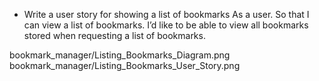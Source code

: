 
* Write a user story for showing a list of bookmarks
As a user.
So that I can view a list of bookmarks.
I’d like to be able to view all bookmarks stored when requesting a list of bookmarks.

bookmark_manager/Listing_Bookmarks_Diagram.png
bookmark_manager/Listing_Bookmarks_User_Story.png
